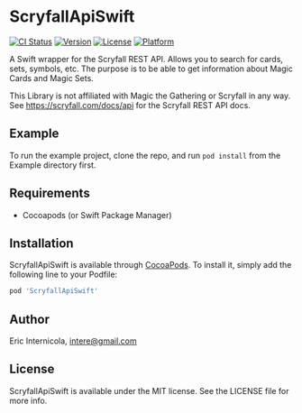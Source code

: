 # ScryfallApiSwift

[![CI Status](https://img.shields.io/travis/intere/ScryfallApiSwift.svg?style=flat)](https://travis-ci.org/intere/ScryfallApiSwift)
[![Version](https://img.shields.io/cocoapods/v/ScryfallApiSwift.svg?style=flat)](https://cocoapods.org/pods/ScryfallApiSwift)
[![License](https://img.shields.io/cocoapods/l/ScryfallApiSwift.svg?style=flat)](https://cocoapods.org/pods/ScryfallApiSwift)
[![Platform](https://img.shields.io/cocoapods/p/ScryfallApiSwift.svg?style=flat)](https://cocoapods.org/pods/ScryfallApiSwift)

A Swift wrapper for the Scryfall REST API.  Allows you to search for cards, sets, symbols, etc.  The purpose is to be able to get information about Magic Cards and Magic Sets.

This Library is not affiliated with Magic the Gathering or Scryfall in any way.  
See https://scryfall.com/docs/api for the Scryfall REST API docs.

## Example

To run the example project, clone the repo, and run `pod install` from the Example directory first.

## Requirements
- Cocoapods (or Swift Package Manager)

## Installation

ScryfallApiSwift is available through [CocoaPods](https://cocoapods.org). To install
it, simply add the following line to your Podfile:

```ruby
pod 'ScryfallApiSwift'
```

## Author

Eric Internicola, intere@gmail.com

## License

ScryfallApiSwift is available under the MIT license. See the LICENSE file for more info.

